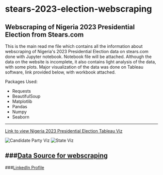 # stears-2023-election-webscraping
## Webscraping of Nigeria 2023 Presidential Election from Stears.com

This is the main read me file which contains all the information about webscraping of Nigeria's 2023 Presidential Election data on stears.com done with Jupyter notebook. Notebook file will be attached. Although the data on the website is incomplete, it also contains light analysis of the data, with some plots. Major visualization of the data was done on Tableau software, link provided below, with workbook attached.

Packages Used:
- Requests
- BeautifulSoup
- Matplotlib
- Pandas
- Numpy
- Seaborn

---
[Link to view Nigeria 2023 Presidential Election Tableau Viz](https://public.tableau.com/views/ElectionAnalysisNigeria2023/NigeriaElectionDashboard1?:language=en-GB&:display_count=n&:origin=viz_share_link)

![Candidate Party Viz](https://user-images.githubusercontent.com/47758859/226441318-c80d24d9-063e-4374-a231-acc1ad8f3a46.png)
![State Viz](https://user-images.githubusercontent.com/47758859/226441327-32772fe7-5d9e-4f5e-9666-cb691f43067c.png)

###[Data Source for webscraping](https://www.stears.co/elections/2023/president/)
---
###[LinkedIn Profile](https://www.linkedin.com/in/chris-dataanalyst/)
